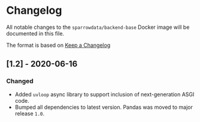 # Changelog

All notable changes to the `sparrowdata/backend-base` Docker image will
be documented in this file.

The format is based on [Keep a Changelog](http://keepachangelog.com/en/1.0.0/)

## [1.2] - 2020-06-16

### Changed

- Added `uvloop` async library to support inclusion of next-generation ASGI code.
- Bumped all dependencies to latest version. Pandas was moved to major release `1.0`.
